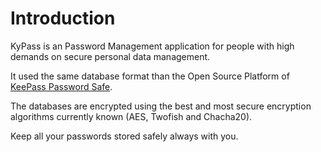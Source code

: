 # Introduction

KyPass is an Password Management application for people with high demands on secure personal data management.

It used the same database format than the Open Source Platform of [KeePass Password Safe](http://www.keepass.info/).

The databases are encrypted using the best and most secure encryption algorithms currently known \(AES, Twofish and Chacha20\).

Keep all your passwords stored safely always with you.




